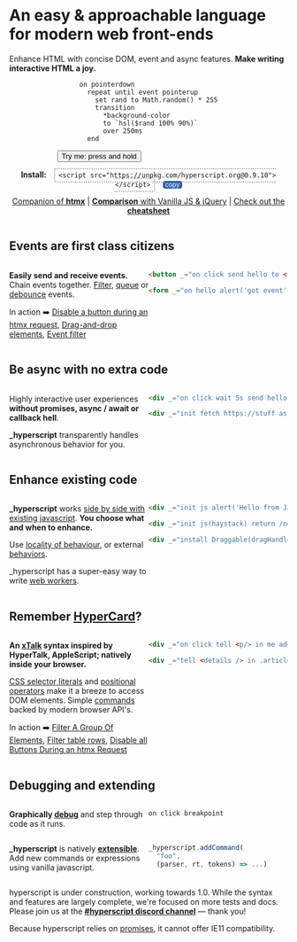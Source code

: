 
<style>
  #features-list {
    display: grid;
    grid-template-columns: 1fr;
    gap: 0 var(--gap);
    margin: var(--gap) 0;
  }
  @media (min-width: 60ch) {
    #features-list {
      max-width: 100%;
      grid-template-columns: 1fr 1fr;
    }
  }
  #features-list h2 {
    grid-column: 1 / -1;
  }
  #features-list pre {
    white-space: pre-wrap;
  }
</style>

<div id="intro-to-hyperscript" class="f-switch align-items:center" style="--col-width: 60ch;">

<div>

# An easy & approachable language for modern web front-ends

Enhance HTML with concise DOM, event and async features. **Make writing interactive HTML a joy.**

</div>

<div style="width: max-content; max-width: 100%; margin: auto">

<figure>

~~~hyperscript
on pointerdown
  repeat until event pointerup
    set rand to Math.random() * 255
    transition
      *background-color
      to `hsl($rand 100% 90%)`
      over 250ms
  end
~~~

</figure>

<span class="center" style="margin-top: calc(-1.5*var(--gap))"><button class="crowded padding padding-block allcaps" _="
on pointerdown
  repeat until event pointerup
    set rand to Math.random() * 255
    transition *background-color
            to `hsl($rand 100% 90%)`
          over 250ms
  end">Try me: press and hold</button></span>
</div>


<div style="flex-basis: 100%; text-align: center;"><span id="install"><strong>Install:</strong> <code style="border: 2px dotted #00000055; margin: 0 10px; padding: 4px 6px; border-radius: 4px">&lt;script src="https://unpkg.com/hyperscript.org@0.9.10"&gt;&lt;/script&gt;</code>
<button style="font:inherit;font-size:.8em;background:#3465a4;color:white;border:none;padding: 0 .4em; border-radius: .4em" _="on click
  writeText(my previousElementSibling's innerText) on navigator.clipboard
  put 'copied!' into me
  wait 1s
  put 'copy' into me">copy</button>
</span>

</div>

</div>

<div style="text-align:center;">

[Companion of **htmx**](https://htmx.org/)
|
[**Comparison** with Vanilla JS & jQuery](/comparison/)
|
[Check out the **cheatsheet**](/img/hyperscript-cheatsheet.pdf)


</div>


<div id="features-list" style="">

## Events are first class citizens

<div>

**Easily send and receive events.** Chain events together. [Filter](/docs/#event_filters), [queue](/docs/#event_queueing) or [debounce](/comparison/#debounced-input) events.

In action ➡️
[Disable a button during an htmx request](/cookbook/#40-disable-btn-during-request),
[Drag-and-drop elements](/cookbook/#70-drag-n-drop),
[Event filter](/cookbook/#80-event-filtering)

</div>

~~~html
<button _="on click send hello to <form />">Send</button>

<form _="on hello alert('got event')">
~~~

## Be async with no extra code

<div>

Highly interactive user experiences **without promises, async / await or callback hell**.

**_hyperscript** transparently handles asynchronous behavior for you.


</div>

~~~html
<div _="on click wait 5s send hello to .target">

<div _="init fetch https://stuff as json then put result into me">Using fetch() API...</div>
~~~

## Enhance existing code

<div>

**_hyperscript** works [side by side with existing javascript](/docs/#js-migration). **You choose what and when to enhance.**

Use [locality of behaviour](https://htmx.org/essays/locality-of-behaviour/), or external [behaviors](/docs/#behaviors).

_hyperscript has a super-easy way to write [web workers](/docs#workers).

</div>

~~~html
<div _="init js alert('Hello from JavaScript!') end"></div>

<div _="init js(haystack) return /needle/gi.exec(haystack) end">

<div _="install Draggable(dragHandle: .titlebar)">
~~~

## Remember [HyperCard](https://hypercard.org/HyperTalk%20Reference%202.4.pdf)?

<div>

**An [xTalk](https://en.wikipedia.org/wiki/HyperTalk#Descendants_of_HyperTalk) syntax inspired by HyperTalk, AppleScript; natively inside your browser.**

[CSS selector literals](/expressions/#css) and [positional operators](/docs/#in) make it a breeze to access DOM elements. Simple [commands](/reference/#commands) backed by modern browser API's.

In action ➡️
[Filter A Group Of Elements](/cookbook/#60-filter-a-group-of-elements),
[Filter table rows](/cookbook/#90-filter-table-rows),
[Disable all Buttons During an htmx Request](/cookbook/#50-disable-btn-during-request-all)

</div>

~~~html
<div _="on click tell <p/> in me add .highlight">

<div _="tell <details /> in .article set you.open to false">
~~~

## Debugging and extending

**Graphically [debug](/docs#debugging)** and step through code as it runs.

~~~hyperscript
on click breakpoint
~~~

**_hyperscript** is natively **[extensible](/docs/#extending)**.
Add new commands or expressions using vanilla javascript.

~~~javascript
_hyperscript.addCommand(
  "foo",
  (parser, rt, tokens) => ...)
~~~

</div>

<aside class="box warn crowded color">

hyperscript is under construction, working towards 1.0. While the syntax and
features are largely complete, we're focused on more tests and docs. Please join us at the
<a style="font-weight: bold" href="https://htmx.org/discord">#hyperscript discord channel</a>
&mdash; thank you!

Because hyperscript relies on
[promises](https://caniuse.com/?search=Promise), it cannot offer IE11
compatibility.

</aside>
